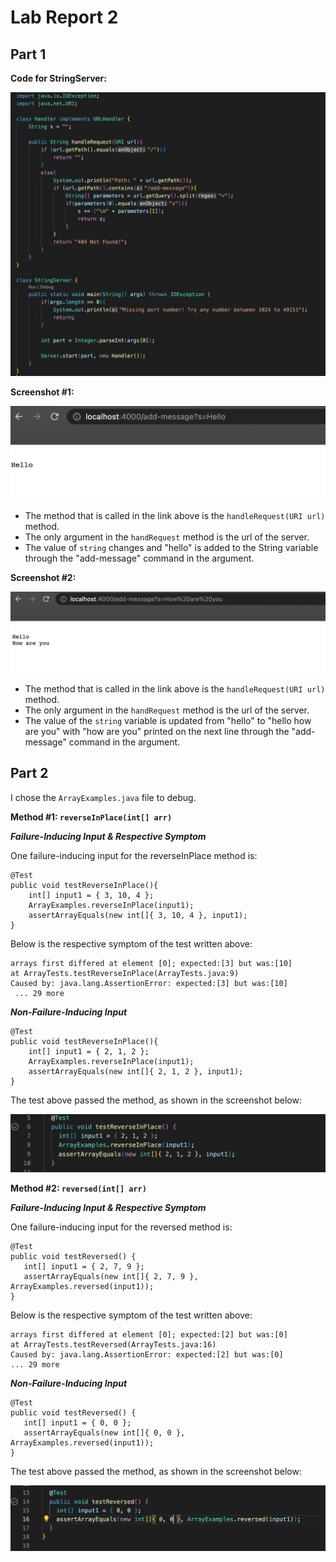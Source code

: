 # Lab Report 2

## Part 1

**Code for StringServer:**

![Image](StringServerCode.jpg)


**Screenshot #1:**

![Image](ss1.jpg)

- The method that is called in the link above is the `handleRequest(URI url)` method. 
- The only argument in the `handRequest` method is the url of the server.
- The value of `string` changes and "hello" is added to the String variable through the "add-message" command in the argument.



**Screenshot #2:**

![Image](ss2.jpg)

- The method that is called in the link above is the `handleRequest(URI url)` method. 
- The only argument in the `handRequest` method is the url of the server.
- The value of the `string` variable is updated from "hello" to "hello how are you" with "how are you" printed on the next line through the "add-message" command in the argument.



## Part 2

I chose the `ArrayExamples.java` file to debug.

**Method #1: `reverseInPlace(int[] arr)`**

***Failure-Inducing Input & Respective Symptom***

One failure-inducing input for the reverseInPlace method is: 

	@Test
	public void testReverseInPlace(){
	    int[] input1 = { 3, 10, 4 };
	    ArrayExamples.reverseInPlace(input1);
	    assertArrayEquals(new int[]{ 3, 10, 4 }, input1);
	}
      

Below is the respective symptom of the test written above:

	arrays first differed at element [0]; expected:[3] but was:[10]
 	at ArrayTests.testReverseInPlace(ArrayTests.java:9)
	Caused by: java.lang.AssertionError: expected:[3] but was:[10]
	 ... 29 more

 ***Non-Failure-Inducing Input***

	@Test
	public void testReverseInPlace(){
	    int[] input1 = { 2, 1, 2 };
	    ArrayExamples.reverseInPlace(input1);
	    assertArrayEquals(new int[]{ 2, 1, 2 }, input1);
	}
	
The test above passed the method, as shown in the screenshot below:

![Image](ReverseInPlaceSymptomNFT.jpg)


**Method #2: `reversed(int[] arr)`**

***Failure-Inducing Input & Respective Symptom***

One failure-inducing input for the reversed method is: 

	@Test
	public void testReversed() {
	   int[] input1 = { 2, 7, 9 };
	   assertArrayEquals(new int[]{ 2, 7, 9 }, ArrayExamples.reversed(input1));
	}

Below is the respective symptom of the test written above:

	arrays first differed at element [0]; expected:[2] but was:[0]
 	at ArrayTests.testReversed(ArrayTests.java:16)
	Caused by: java.lang.AssertionError: expected:[2] but was:[0]
 	... 29 more
	
***Non-Failure-Inducing Input***

	@Test
	public void testReversed() {
	   int[] input1 = { 0, 0 };
	   assertArrayEquals(new int[]{ 0, 0 }, ArrayExamples.reversed(input1));
	}
	
The test above passed the method, as shown in the screenshot below:

![Image](ReversedSymptomNFT.jpg)
